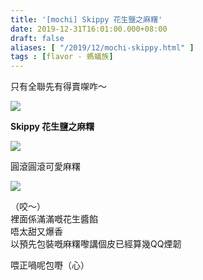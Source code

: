```yaml
---
title: '[mochi] Skippy 花生鹽之麻糬'
date: 2019-12-31T16:01:00.000+08:00
draft: false
aliases: [ "/2019/12/mochi-skippy.html" ]
tags : [flavor - 螞蟻族]
---
```


只有全聯先有得賣㗎咋～  

![](/images/skippymochi.jpg)

**Skippy 花生鹽之麻糬**  

![](/images/skippymochi1.jpg)

圓滾圓滾可愛麻糬  

![](/images/skippymochi2.jpg)

（咬～）  
裡面係滿滿嘅花生醬餡  
唔太甜又爆香  
以預先包裝嘅麻糬嚟講個皮已經算幾QQ煙韌  
  
喂正喎呢包嘢（心）